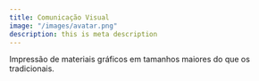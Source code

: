 ```yaml
---
title: Comunicação Visual
image: "/images/avatar.png"
description: this is meta description
---
```


Impressão de materiais gráficos em tamanhos maiores do que os tradicionais.
